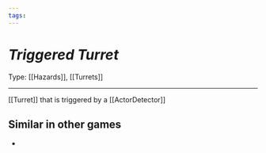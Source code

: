 ```yaml
---
tags:
---
```

# _Triggered Turret_

Type: [[Hazards]], [[Turrets]]

----


[[Turret]] that is triggered by a [[ActorDetector]]


## Similar in other games

* 